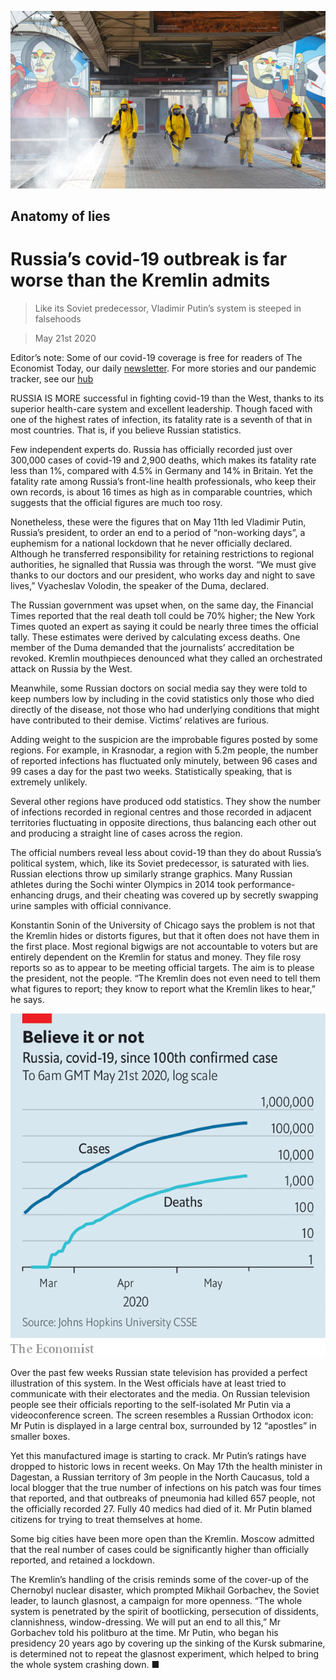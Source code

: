 ![](./images/20200523_EUP002.jpg)

## Anatomy of lies

# Russia’s covid-19 outbreak is far worse than the Kremlin admits

> Like its Soviet predecessor, Vladimir Putin’s system is steeped in falsehoods

> May 21st 2020

Editor’s note: Some of our covid-19 coverage is free for readers of The Economist Today, our daily [newsletter](https://www.economist.com/https://my.economist.com/user#newsletter). For more stories and our pandemic tracker, see our [hub](https://www.economist.com//news/2020/03/11/the-economists-coverage-of-the-coronavirus)

RUSSIA IS MORE successful in fighting covid-19 than the West, thanks to its superior health-care system and excellent leadership. Though faced with one of the highest rates of infection, its fatality rate is a seventh of that in most countries. That is, if you believe Russian statistics.

Few independent experts do. Russia has officially recorded just over 300,000 cases of covid-19 and 2,900 deaths, which makes its fatality rate less than 1%, compared with 4.5% in Germany and 14% in Britain. Yet the fatality rate among Russia’s front-line health professionals, who keep their own records, is about 16 times as high as in comparable countries, which suggests that the official figures are much too rosy.

Nonetheless, these were the figures that on May 11th led Vladimir Putin, Russia’s president, to order an end to a period of “non-working days”, a euphemism for a national lockdown that he never officially declared. Although he transferred responsibility for retaining restrictions to regional authorities, he signalled that Russia was through the worst. “We must give thanks to our doctors and our president, who works day and night to save lives,” Vyacheslav Volodin, the speaker of the Duma, declared.

The Russian government was upset when, on the same day, the Financial Times reported that the real death toll could be 70% higher; the New York Times quoted an expert as saying it could be nearly three times the official tally. These estimates were derived by calculating excess deaths. One member of the Duma demanded that the journalists’ accreditation be revoked. Kremlin mouthpieces denounced what they called an orchestrated attack on Russia by the West.

Meanwhile, some Russian doctors on social media say they were told to keep numbers low by including in the covid statistics only those who died directly of the disease, not those who had underlying conditions that might have contributed to their demise. Victims’ relatives are furious.

Adding weight to the suspicion are the improbable figures posted by some regions. For example, in Krasnodar, a region with 5.2m people, the number of reported infections has fluctuated only minutely, between 96 cases and 99 cases a day for the past two weeks. Statistically speaking, that is extremely unlikely.

Several other regions have produced odd statistics. They show the number of infections recorded in regional centres and those recorded in adjacent territories fluctuating in opposite directions, thus balancing each other out and producing a straight line of cases across the region.

The official numbers reveal less about covid-19 than they do about Russia’s political system, which, like its Soviet predecessor, is saturated with lies. Russian elections throw up similarly strange graphics. Many Russian athletes during the Sochi winter Olympics in 2014 took performance-enhancing drugs, and their cheating was covered up by secretly swapping urine samples with official connivance.

Konstantin Sonin of the University of Chicago says the problem is not that the Kremlin hides or distorts figures, but that it often does not have them in the first place. Most regional bigwigs are not accountable to voters but are entirely dependent on the Kremlin for status and money. They file rosy reports so as to appear to be meeting official targets. The aim is to please the president, not the people. “The Kremlin does not even need to tell them what figures to report; they know to report what the Kremlin likes to hear,” he says.

![](./images/20200523_EUC683.png)

Over the past few weeks Russian state television has provided a perfect illustration of this system. In the West officials have at least tried to communicate with their electorates and the media. On Russian television people see their officials reporting to the self-isolated Mr Putin via a videoconference screen. The screen resembles a Russian Orthodox icon: Mr Putin is displayed in a large central box, surrounded by 12 “apostles” in smaller boxes.

Yet this manufactured image is starting to crack. Mr Putin’s ratings have dropped to historic lows in recent weeks. On May 17th the health minister in Dagestan, a Russian territory of 3m people in the North Caucasus, told a local blogger that the true number of infections on his patch was four times that reported, and that outbreaks of pneumonia had killed 657 people, not the officially recorded 27. Fully 40 medics had died of it. Mr Putin blamed citizens for trying to treat themselves at home.

Some big cities have been more open than the Kremlin. Moscow admitted that the real number of cases could be significantly higher than officially reported, and retained a lockdown.

The Kremlin’s handling of the crisis reminds some of the cover-up of the Chernobyl nuclear disaster, which prompted Mikhail Gorbachev, the Soviet leader, to launch glasnost, a campaign for more openness. “The whole system is penetrated by the spirit of bootlicking, persecution of dissidents, clannishness, window-dressing. We will put an end to all this,” Mr Gorbachev told his politburo at the time. Mr Putin, who began his presidency 20 years ago by covering up the sinking of the Kursk submarine, is determined not to repeat the glasnost experiment, which helped to bring the whole system crashing down. ■